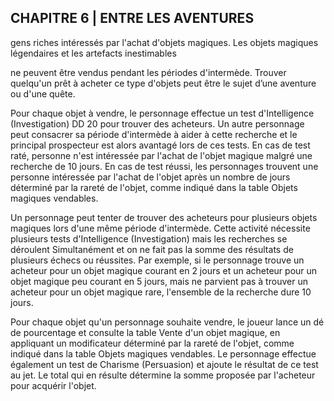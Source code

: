 ## CHAPITRE 6 | ENTRE LES AVENTURES

gens riches intéressés par l'achat d'objets magiques. Les
objets magiques légendaires et les artefacts inestimables

ne peuvent être vendus pendant les périodes d'intermède.
Trouver quelqu'un prêt à acheter ce type d'objets peut être le
sujet d’une aventure ou d'une quête.

Pour chaque objet à vendre, le personnage effectue un test
d'Intelligence (Investigation) DD 20 pour trouver des acheteurs.
Un autre personnage peut consacrer sa période d'intermède
à aider à cette recherche et le principal prospecteur est alors
avantagé lors de ces tests. En cas de test raté, personne n'est
intéressée par l'achat de l'objet magique malgré une recherche
de 10 jours. En cas de test réussi, les personnages trouvent une
personne intéressée par l'achat de l'objet après un nombre de
jours déterminé par la rareté de l'objet, comme indiqué dans la
table Objets magiques vendables.

Un personnage peut tenter de trouver des acheteurs
pour plusieurs objets magiques lors d'une même période
d'intermède. Cette activité nécessite plusieurs tests
d'Intelligence (Investigation) mais les recherches se déroulent
Simultanément et on ne fait pas la somme des résultats de
plusieurs échecs ou réussites. Par exemple, si le personnage
trouve un acheteur pour un objet magique courant en 2 jours
et un acheteur pour un objet magique peu courant en 5 jours,
mais ne parvient pas à trouver un acheteur pour un objet
magique rare, l'ensemble de la recherche dure 10 jours.

Pour chaque objet qu'un personnage souhaite vendre, le
joueur lance un dé de pourcentage et consulte la table Vente
d'un objet magique, en appliquant un modificateur déterminé
par la rareté de l'objet, comme indiqué dans la table Objets
magiques vendables. Le personnage effectue également un
test de Charisme (Persuasion) et ajoute le résultat de ce test
au jet. Le total qui en résulte détermine la somme proposée
par l'acheteur pour acquérir l'objet.
